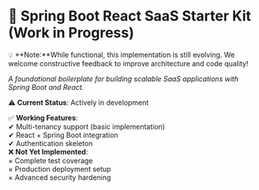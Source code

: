 # 🚀 Spring Boot React SaaS Starter Kit (Work in Progress)

💡 **Note:**While functional, this implementation is still evolving. We welcome constructive feedback to improve architecture and code quality!

*A foundational boilerplate for building scalable SaaS applications with Spring Boot and React.*

⚠ **Current Status**: Actively in development


✅ **Working Features**:  
✔ Multi-tenancy support (basic implementation)  
✔ React + Spring Boot integration  
✔ Authentication skeleton  
❌ **Not Yet Implemented**:  
× Complete test coverage  
× Production deployment setup  
× Advanced security hardening

